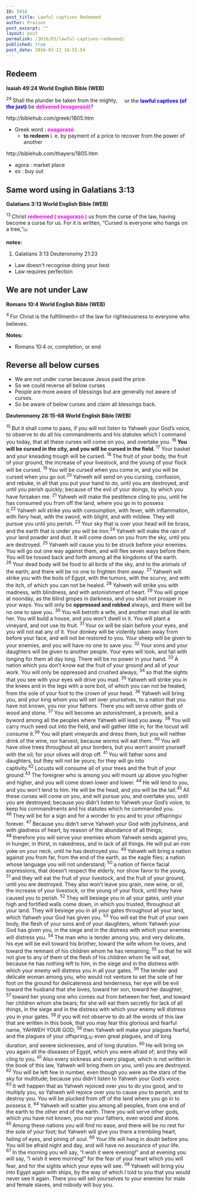 ```yaml
---
ID: 5916
post_title: Lawful captives Redeemed
author: Praison
post_excerpt: ""
layout: post
permalink: /2016/03/lawful-captives-redeemed/
published: true
post_date: 2016-03-21 18:55:54
---
```

<h2><strong>Redeem</strong></h2>
<strong><span class="passage-display-bcv">Isaiah 49:24
</span><span class="passage-display-version">World English Bible (WEB)</span></strong>
<div class="poetry">
<p class="line"><span id="en-WEB-18661" class="text Isa-49-24"><sup class="versenum">24 </sup>Shall the plunder be taken from the mighty,</span>
<span class="indent-1"><span class="indent-1-breaks">    </span><span class="text Isa-49-24">or the <span style="color: #0000ff;"><strong>lawful captives (of the just)</strong></span> be <strong><span style="color: #ff00ff;">delivered (exagorazó)</span></strong>?</span></span></p>
http://biblehub.com/greek/1805.htm
<ul>
	<li>Greek word : <span style="color: #ff00ff;"><strong>exagorazó</strong></span>
<ul>
	<li><strong>to redeem</strong> i. e. by payment of a price to recover from the power of another</li>
</ul>
</li>
</ul>
http://biblehub.com/thayers/1805.htm
<ul>
	<li>agora : market place</li>
	<li>ex : buy out</li>
</ul>
<h2><strong>Same word using in Galatians 3:13</strong></h2>
<strong><span class="passage-display-bcv">Galatians 3:13
</span><span class="passage-display-version">World English Bible (WEB)</span></strong>

<span id="en-WEB-29117" class="text Gal-3-13"><sup class="versenum">13 </sup>Christ <span style="color: #ff00ff;"><strong>redeemed ( exagorazó )</strong></span> us from the curse of the law, having become a curse for us. For it is written, “Cursed is everyone who hangs on a tree,”<sup class="footnote" style="box-sizing: border-box; font-size: 0.625em; line-height: 22px; position: relative; vertical-align: top; top: 0px;" data-fn="#fen-WEB-29117a" data-link="[&lt;a href=&quot;#fen-WEB-29117a&quot; title=&quot;See footnote a&quot;&gt;a&lt;/a&gt;]">[a]</sup></span>
<div class="footnotes">

<strong>notes:</strong>
<ol>
	<li id="fen-WEB-29117a">Galatians 3:13 <span class="footnote-text">Deuteronomy 21:23</span></li>
</ol>
<ul>
	<li>Law doesn't recognise doing your best</li>
	<li>Law requires perfection</li>
</ul>
</div>
<h2><strong>We are not under Law</strong></h2>
</div>
<strong><span class="passage-display-bcv">Romans 10:4
</span><span class="passage-display-version">World English Bible (WEB)</span></strong>

<span id="en-WEB-28193" class="text Rom-10-4"><sup class="versenum">4 </sup>For Christ is the fulfillment<sup class="footnote" style="box-sizing: border-box; font-size: 0.625em; line-height: 22px; position: relative; vertical-align: top; top: 0px;" data-fn="#fen-WEB-28193a" data-link="[&lt;a href=&quot;#fen-WEB-28193a&quot; title=&quot;See footnote a&quot;&gt;a&lt;/a&gt;]">[a]</sup> of the law for righteousness to everyone who believes.</span>
<div class="footnotes">

<strong>Notes:</strong>
<ul>
	<li id="fen-WEB-28193a">Romans 10:4 <span class="footnote-text">or, completion, or end</span></li>
</ul>
</div>
<h2><strong>Reverse all below curses</strong></h2>
<ul>
	<li>We are not under curse because Jesus paid the price.</li>
	<li>So we could reverse all below curses</li>
	<li>People are more aware of blessings but are generally not aware of curses.</li>
	<li>So be aware of below curses and claim all blessings back.</li>
</ul>
<strong><span class="passage-display-bcv">Deuteronomy 28:15-68
</span><span class="passage-display-version">World English Bible (WEB)</span></strong>

<span id="en-WEB-5627" class="text Deut-28-15"><sup class="versenum">15 </sup>But it shall come to pass, if you will not listen to Yahweh your God’s voice, to observe to do all his commandments and his statutes which I command you today, that all these curses will come on you, and overtake you. </span><span id="en-WEB-5628" class="text Deut-28-16"><sup class="versenum">16 </sup><strong>You will be cursed in the city, and you will be cursed in the field. </strong></span><span id="en-WEB-5629" class="text Deut-28-17"><sup class="versenum">17 </sup>Your basket and your kneading trough will be cursed. </span><span id="en-WEB-5630" class="text Deut-28-18"><sup class="versenum">18 </sup>The fruit of your body, the fruit of your ground, the increase of your livestock, and the young of your flock will be cursed. </span><span id="en-WEB-5631" class="text Deut-28-19"><sup class="versenum">19 </sup>You will be cursed when you come in, and you will be cursed when you go out.</span><span id="en-WEB-5632" class="text Deut-28-20"><sup class="versenum">20 </sup>Yahweh will send on you cursing, confusion, and rebuke, in all that you put your hand to do, until you are destroyed, and until you perish quickly; because of the evil of your doings, by which you have forsaken me. </span><span id="en-WEB-5633" class="text Deut-28-21"><sup class="versenum">21 </sup>Yahweh will make the pestilence cling to you, until he has consumed you from off the land, where you go in to possess it.</span><span id="en-WEB-5634" class="text Deut-28-22"><sup class="versenum">22 </sup>Yahweh will strike you with consumption, with fever, with inflammation, with fiery heat, with the sword, with blight, and with mildew. They will pursue you until you perish. </span><span id="en-WEB-5635" class="text Deut-28-23"><sup class="versenum">23 </sup>Your sky that is over your head will be brass, and the earth that is under you will be iron.</span><span id="en-WEB-5636" class="text Deut-28-24"><sup class="versenum">24 </sup>Yahweh will make the rain of your land powder and dust. It will come down on you from the sky, until you are destroyed. </span><span id="en-WEB-5637" class="text Deut-28-25"><sup class="versenum">25 </sup>Yahweh will cause you to be struck before your enemies. You will go out one way against them, and will flee seven ways before them. You will be tossed back and forth among all the kingdoms of the earth. </span><span id="en-WEB-5638" class="text Deut-28-26"><sup class="versenum">26 </sup>Your dead body will be food to all birds of the sky, and to the animals of the earth; and there will be no one to frighten them away. </span><span id="en-WEB-5639" class="text Deut-28-27"><sup class="versenum">27 </sup>Yahweh will strike you with the boils of Egypt, with the tumors, with the scurvy, and with the itch, of which you can not be healed. </span><span id="en-WEB-5640" class="text Deut-28-28"><sup class="versenum">28 </sup>Yahweh will strike you with madness, with blindness, and with astonishment of heart. </span><span id="en-WEB-5641" class="text Deut-28-29"><sup class="versenum">29 </sup>You will grope at noonday, as the blind gropes in darkness, and you shall not prosper in your ways. You will only be <strong>oppressed and robbed</strong> always, and there will be no one to save you. </span><span id="en-WEB-5642" class="text Deut-28-30"><sup class="versenum">30 </sup>You will betroth a wife, and another man shall lie with her. You will build a house, and you won’t dwell in it. You will plant a vineyard, and not use its fruit. </span><span id="en-WEB-5643" class="text Deut-28-31"><sup class="versenum">31 </sup>Your ox will be slain before your eyes, and you will not eat any of it. Your donkey will be violently taken away from before your face, and will not be restored to you. Your sheep will be given to your enemies, and you will have no one to save you. </span><span id="en-WEB-5644" class="text Deut-28-32"><sup class="versenum">32 </sup>Your sons and your daughters will be given to another people. Your eyes will look, and fail with longing for them all day long. There will be no power in your hand. </span><span id="en-WEB-5645" class="text Deut-28-33"><sup class="versenum">33 </sup>A nation which you don’t know eat the fruit of your ground and all of your work. You will only be oppressed and crushed always; </span><span id="en-WEB-5646" class="text Deut-28-34"><sup class="versenum">34 </sup>so that the sights that you see with your eyes will drive you mad. </span><span id="en-WEB-5647" class="text Deut-28-35"><sup class="versenum">35 </sup>Yahweh will strike you in the knees and in the legs with a sore boil, of which you can not be healed, from the sole of your foot to the crown of your head. </span><span id="en-WEB-5648" class="text Deut-28-36"><sup class="versenum">36 </sup>Yahweh will bring you, and your king whom you will set over yourselves, to a nation that you have not known, you nor your fathers. There you will serve other gods of wood and stone. </span><span id="en-WEB-5649" class="text Deut-28-37"><sup class="versenum">37 </sup>You will become an astonishment, a proverb, and a byword among all the peoples where Yahweh will lead you away. </span><span id="en-WEB-5650" class="text Deut-28-38"><sup class="versenum">38 </sup>You will carry much seed out into the field, and will gather little in; for the locust will consume it.</span><span id="en-WEB-5651" class="text Deut-28-39"><sup class="versenum">39 </sup>You will plant vineyards and dress them, but you will neither drink of the wine, nor harvest, because worms will eat them. </span><span id="en-WEB-5652" class="text Deut-28-40"><sup class="versenum">40 </sup>You will have olive trees throughout all your borders, but you won’t anoint yourself with the oil; for your olives will drop off. </span><span id="en-WEB-5653" class="text Deut-28-41"><sup class="versenum">41 </sup>You will father sons and daughters, but they will not be yours; for they will go into captivity.</span><span id="en-WEB-5654" class="text Deut-28-42"><sup class="versenum">42 </sup>Locusts will consume all of your trees and the fruit of your ground.</span><span id="en-WEB-5655" class="text Deut-28-43"><sup class="versenum">43 </sup>The foreigner who is among you will mount up above you higher and higher, and you will come down lower and lower. </span><span id="en-WEB-5656" class="text Deut-28-44"><sup class="versenum">44 </sup>He will lend to you, and you won’t lend to him. He will be the head, and you will be the tail.</span><span id="en-WEB-5657" class="text Deut-28-45"><sup class="versenum">45 </sup>All these curses will come on you, and will pursue you, and overtake you, until you are destroyed; because you didn’t listen to Yahweh your God’s voice, to keep his commandments and his statutes which he commanded you. </span><span id="en-WEB-5658" class="text Deut-28-46"><sup class="versenum">46 </sup>They will be for a sign and for a wonder to you and to your offspring<sup class="footnote" style="box-sizing: border-box; font-size: 0.625em; line-height: 22px; position: relative; vertical-align: top; top: 0px;" data-fn="#fen-WEB-5658a" data-link="[&lt;a href=&quot;#fen-WEB-5658a&quot; title=&quot;See footnote a&quot;&gt;a&lt;/a&gt;]">[<a title="See footnote a" href="https://www.biblegateway.com/passage/?search=Deuteronomy+28%3A15-68&amp;version=WEB#fen-WEB-5658a">a</a>]</sup> forever. </span><span id="en-WEB-5659" class="text Deut-28-47"><sup class="versenum">47 </sup>Because you didn’t serve Yahweh your God with joyfulness, and with gladness of heart, by reason of the abundance of all things; </span><span id="en-WEB-5660" class="text Deut-28-48"><sup class="versenum">48 </sup>therefore you will serve your enemies whom Yahweh sends against you, in hunger, in thirst, in nakedness, and in lack of all things. He will put an iron yoke on your neck, until he has destroyed you. </span><span id="en-WEB-5661" class="text Deut-28-49"><sup class="versenum">49 </sup>Yahweh will bring a nation against you from far, from the end of the earth, as the eagle flies; a nation whose language you will not understand; </span><span id="en-WEB-5662" class="text Deut-28-50"><sup class="versenum">50 </sup>a nation of fierce facial expressions, that doesn’t respect the elderly, nor show favor to the young, </span><span id="en-WEB-5663" class="text Deut-28-51"><sup class="versenum">51 </sup>and they will eat the fruit of your livestock, and the fruit of your ground, until you are destroyed. They also won’t leave you grain, new wine, or oil, the increase of your livestock, or the young of your flock, until they have caused you to perish. </span><span id="en-WEB-5664" class="text Deut-28-52"><sup class="versenum">52 </sup>They will besiege you in all your gates, until your high and fortified walls come down, in which you trusted, throughout all your land. They will besiege you in all your gates throughout all your land, which Yahweh your God has given you. </span><span id="en-WEB-5665" class="text Deut-28-53"><sup class="versenum">53 </sup>You will eat the fruit of your own body, the flesh of your sons and of your daughters, whom Yahweh your God has given you, in the siege and in the distress with which your enemies will distress you. </span><span id="en-WEB-5666" class="text Deut-28-54"><sup class="versenum">54 </sup>The man who is tender among you, and very delicate, his eye will be evil toward his brother, toward the wife whom he loves, and toward the remnant of his children whom he has remaining; </span><span id="en-WEB-5667" class="text Deut-28-55"><sup class="versenum">55 </sup>so that he will not give to any of them of the flesh of his children whom he will eat, because he has nothing left to him, in the siege and in the distress with which your enemy will distress you in all your gates. </span><span id="en-WEB-5668" class="text Deut-28-56"><sup class="versenum">56 </sup>The tender and delicate woman among you, who would not venture to set the sole of her foot on the ground for delicateness and tenderness, her eye will be evil toward the husband that she loves, toward her son, toward her daughter, </span><span id="en-WEB-5669" class="text Deut-28-57"><sup class="versenum">57 </sup>toward her young one who comes out from between her feet, and toward her children whom she bears; for she will eat them secretly for lack of all things, in the siege and in the distress with which your enemy will distress you in your gates. </span><span id="en-WEB-5670" class="text Deut-28-58"><sup class="versenum">58 </sup>If you will not observe to do all the words of this law that are written in this book, that you may fear this glorious and fearful name, YAHWEH YOUR GOD; </span><span id="en-WEB-5671" class="text Deut-28-59"><sup class="versenum">59 </sup>then Yahweh will make your plagues fearful, and the plagues of your offspring,<sup class="footnote" style="box-sizing: border-box; font-size: 0.625em; line-height: 22px; position: relative; vertical-align: top; top: 0px;" data-fn="#fen-WEB-5671b" data-link="[&lt;a href=&quot;#fen-WEB-5671b&quot; title=&quot;See footnote b&quot;&gt;b&lt;/a&gt;]">[<a title="See footnote b" href="https://www.biblegateway.com/passage/?search=Deuteronomy+28%3A15-68&amp;version=WEB#fen-WEB-5671b">b</a>]</sup> even great plagues, and of long duration, and severe sicknesses, and of long duration. </span><span id="en-WEB-5672" class="text Deut-28-60"><sup class="versenum">60 </sup>He will bring on you again all the diseases of Egypt, which you were afraid of; and they will cling to you. </span><span id="en-WEB-5673" class="text Deut-28-61"><sup class="versenum">61 </sup>Also every sickness and every plague, which is not written in the book of this law, Yahweh will bring them on you, until you are destroyed. </span><span id="en-WEB-5674" class="text Deut-28-62"><sup class="versenum">62 </sup>You will be left few in number, even though you were as the stars of the sky for multitude; because you didn’t listen to Yahweh your God’s voice. </span><span id="en-WEB-5675" class="text Deut-28-63"><sup class="versenum">63 </sup>It will happen that as Yahweh rejoiced over you to do you good, and to multiply you, so Yahweh will rejoice over you to cause you to perish, and to destroy you. You will be plucked from off of the land where you go in to possess it. </span><span id="en-WEB-5676" class="text Deut-28-64"><sup class="versenum">64 </sup>Yahweh will scatter you among all peoples, from one end of the earth to the other end of the earth. There you will serve other gods, which you have not known, you nor your fathers, even wood and stone. </span><span id="en-WEB-5677" class="text Deut-28-65"><sup class="versenum">65 </sup>Among these nations you will find no ease, and there will be no rest for the sole of your foot; but Yahweh will give you there a trembling heart, failing of eyes, and pining of soul. </span><span id="en-WEB-5678" class="text Deut-28-66"><sup class="versenum">66 </sup>Your life will hang in doubt before you. You will be afraid night and day, and will have no assurance of your life. </span><span id="en-WEB-5679" class="text Deut-28-67"><sup class="versenum">67 </sup>In the morning you will say, “I wish it were evening!” and at evening you will say, “I wish it were morning!” for the fear of your heart which you will fear, and for the sights which your eyes will see. </span><span id="en-WEB-5680" class="text Deut-28-68"><sup class="versenum">68 </sup>Yahweh will bring you into Egypt again with ships, by the way of which I told to you that you would never see it again. There you will sell yourselves to your enemies for male and female slaves, and nobody will buy you.</span>